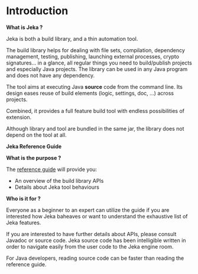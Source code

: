 # Introduction

**What is Jeka ?**

Jeka is both a build library, and a thin automation tool. 

The build library helps for dealing with file sets, compilation, dependency management, testing, publishing,
launching external processes, crypto signatures... in a glance, all regular things you need to build/publish projects and especially Java projects. 
The library can be used in any Java program and does not have any dependency.

The tool aims at executing Java **source** code from the command line. Its design eases reuse of build 
elements (logic, settings, doc, ...) across projects. 

Combined, it provides a full feature build tool with endless possibilities of extension.

Although library and tool are bundled in the same jar, the library does not depend on the tool at all.


**Jeka Reference Guide**

**What is the purpose ?**

The [reference guide](https://github.com/jerkar/jeka/tree/master/dev.jeka.core/src/main/doc/Reference%20Guide) will provide you:
 * An overview of the build library APIs 
 * Details about Jeka tool behaviours

**Who is it for ?**

Everyone as a beginner to an expert can utilize the guide if you are interested how Jeka baheaves or want to understand the exhaustive list of Jeka features.

If you are interested to have further details about APIs, please consult Javadoc or source code. Jeka source code has been intelligible written in order to navigate easily from the user code to the Jeka engine room. 

For Java developers, reading source code can be faster than reading the reference guide. 


